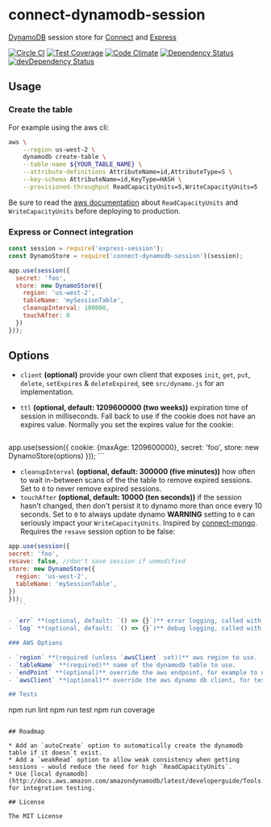 # connect-dynamodb-session

[DynamoDB](https://aws.amazon.com/dynamodb) session store for [Connect](https://github.com/senchalabs/connect) and [Express](http://expressjs.com/)

[![Circle CI](https://circleci.com/gh/packetloop/connect-dynamodb-session.svg?style=svg)](https://circleci.com/gh/packetloop/connect-dynamodb-session)
[![Test Coverage](https://codeclimate.com/github/packetloop/connect-dynamodb-session/badges/coverage.svg)](https://codeclimate.com/github/packetloop/connect-dynamodb-session/coverage)
[![Code Climate](https://codeclimate.com/github/packetloop/connect-dynamodb-session/badges/gpa.svg)](https://codeclimate.com/github/packetloop/connect-dynamodb-session)
[![Dependency Status](https://david-dm.org/packetloop/connect-dynamodb-session.svg)](https://david-dm.org/packetloop/connect-dynamodb-session)
[![devDependency Status](https://david-dm.org/packetloop/connect-dynamodb-session/dev-status.svg)](https://david-dm.org/packetloop/connect-dynamodb-session#info=devDependencies)

## Usage

### Create the table
For example using the aws cli:

```bash
aws \
    --region us-west-2 \
    dynamodb create-table \
    --table-name ${YOUR_TABLE_NAME} \
    --attribute-definitions AttributeName=id,AttributeType=S \
    --key-schema AttributeName=id,KeyType=HASH \
    --provisioned-throughput ReadCapacityUnits=5,WriteCapacityUnits=5
```

Be sure to read the [aws documentation](http://docs.aws.amazon.com/amazondynamodb/latest/developerguide/HowItWorks.ProvisionedThroughput.html) about `ReadCapacityUnits` and `WriteCapacityUnits` before deploying to production. 

### Express or Connect integration

```js
const session = require('express-session');
const DynamoStore = require('connect-dynamodb-session')(session);

app.use(session({
  secret: 'foo',
  store: new DynamoStore({
    region: 'us-west-2',
    tableName: 'mySessionTable',
    cleanupInterval: 100000,
    touchAfter: 0
  })
}));
```


## Options

  - `client` **(optional)** provide your own client that exposes `init`, `get`, `put`, `delete`, `setExpires` & `deleteExpired`, see `src/dynamo.js` for an implementation.
  - `ttl` **(optional, default: 1209600000 (two weeks))** expiration time of session in milliseconds. Fall back to use if the cookie does not have an expires value. Normally you set the expires value for the cookie:

    ```js
app.use(session({
  cookie: {maxAge: 1209600000},
  secret: 'foo',
  store: new DynamoStore(options)
}));
    ```

  - `cleanupInterval` **(optional, default: 300000 (five minutes))** how often to wait in-between scans of the the table to remove expired sessions. Set to `0` to never remove expired sessions.
  - `touchAfter` **(optional, default: 10000 (ten seconds))** if the session hasn't changed, then don't persist it to dynamo more than once every 10 seconds. Set to `0` to always update dynamo **WARNING** setting to `0` can seriously impact your `WriteCapacityUnits`. Inspired by [connect-mongo](https://github.com/kcbanner/connect-mongo). Requires the `resave` session option to be false: 

  ```js
app.use(session({
  secret: 'foo',
  resave: false, //don't save session if unmodified
  store: new DynamoStore({
    region: 'us-west-2',
    tableName: 'mySessionTable',
  })
}));
    ```

  - `err` **(optional, default: `() => {}`)** error logging, called with `(message, error)`.
  - `log` **(optional, default: `() => {}`)** debug logging, called with `(message)`.

### AWS Options

  - `region` **(required (unless `awsClient` set))** aws region to use.
  - `tableName` **(required)** name of the dynamodb table to use.
  - `endPoint` **(optional)** override the aws endpoint, for example to use a [local dynamodb](http://docs.aws.amazon.com/amazondynamodb/latest/developerguide/Tools.DynamoDBLocal.html) for development.
  - `awsClient` **(optional)** override the aws dynamo db client, for testing or to use a pre-configured client.

## Tests

```
  npm run lint
  npm run test
  npm run coverage
```

## Roadmap

* Add an `autoCreate` option to automatically create the dynamodb table if it doesn`t exist.
* Add a `weakRead` option to allow weak consistency when getting sessions - would reduce the need for high `ReadCapacityUnits`.
* Use [local dynamodb](http://docs.aws.amazon.com/amazondynamodb/latest/developerguide/Tools.DynamoDBLocal.html) for integration testing.

## License

The MIT License
